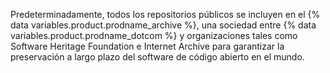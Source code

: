 Predeterminadamente, todos los repositorios públicos se incluyen en el {% data variables.product.prodname_archive %}, una sociedad entre {% data variables.product.prodname_dotcom %} y organizaciones tales como Software Heritage Foundation e Internet Archive para garantizar la preservación a largo plazo del software de código abierto en el mundo.